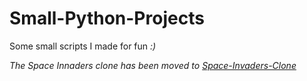 # Small-Python-Projects
Some small scripts I made for fun *:)*

*The Space Innaders clone has been moved to [Space-Invaders-Clone](https://github.com/AAAAAmed/Space-Invaders-Clone)*
